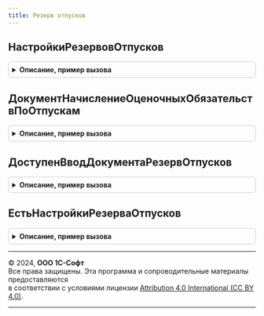 ```yaml
---
title: Резерв отпусков
---
```



## НастройкиРезервовОтпусков
<details style="margin: 1em 0; padding: 0.5em; border: 1px solid #ccc; border-radius: 6px;">

<summary style="font-weight: bold; cursor: pointer;">Описание, пример вызова</summary>

```bsl

// Возвращает структуру настроек резервов отпусков
//
// Параметры:
//   Организация - Спр.Организации.СправочникСсылка - Организация.
//   Период - Дата - Период дат.
//
// Возвращаемое значение:
//  Структура - описанная в методе
//
Функция НастройкиРезервовОтпусков(Организация, Период) Экспорт
```

Пример вызова
```bsl
Результат = РезервОтпусков.НастройкиРезервовОтпусков(Организация, Период) 
```
</details>

## ДокументНачислениеОценочныхОбязательствПоОтпускам
<details style="margin: 1em 0; padding: 0.5em; border: 1px solid #ccc; border-radius: 6px;">

<summary style="font-weight: bold; cursor: pointer;">Описание, пример вызова</summary>

```bsl

// Возвращает ссылку на заполненный Док.НачислениеОценочныхОбязательствПоОтпускам.
// Если для заданного месяца и организации существует несколько
// документов, возвращается хронологически первый.
// Если необходимого документа нет, он создается и записывается.
// В любом случае выполняется заполнение документа.
//
// Параметры:
//	ПериодРегистрации - Дата - Период регистрации.
//	Организация - СправочникСсылка.Организации - Ссылка на организацию.
//	ДополнительныеСвойства - Структура - дополнительные свойства записи документа
//
// Возвращаемое значение:
//  Ссылка - ссылка на документ.
//
Функция ДокументНачислениеОценочныхОбязательствПоОтпускам(ПериодРегистрации, Организация, ДополнительныеСвойства = Неопределено) Экспорт
```

Пример вызова
```bsl
Результат = РезервОтпусков.ДокументНачислениеОценочныхОбязательствПоОтпускам(ПериодРегистрации, Организация, ДополнительныеСвойства);
```
</details>

## ДоступенВводДокументаРезервОтпусков
<details style="margin: 1em 0; padding: 0.5em; border: 1px solid #ccc; border-radius: 6px;">

<summary style="font-weight: bold; cursor: pointer;">Описание, пример вызова</summary>

```bsl

// Возвращает признак того, можно вводить документ в заданном периоде или нет.
//
// Параметры:
//   Организация - Спр.Организации.СправочникСсылка - Организация.
//   Период - Дата - Период дат.
//
// Возвращаемое значение:
//  Булево - Истина, если документ вводить можно, Ложь - если надо использовать механизм резервов
//
Функция ДоступенВводДокументаРезервОтпусков(Организация, ПериодРегистрации) Экспорт
```

Пример вызова
```bsl
Результат = РезервОтпусков.ДоступенВводДокументаРезервОтпусков(Организация, ПериодРегистрации) 
```
</details>

## ЕстьНастройкиРезерваОтпусков
<details style="margin: 1em 0; padding: 0.5em; border: 1px solid #ccc; border-radius: 6px;">

<summary style="font-weight: bold; cursor: pointer;">Описание, пример вызова</summary>

```bsl

// Возвращает признак того, что ест настройка резервов отпусков на заданную дату
//
// Параметры:
//   Организация - Спр.Организации.СправочникСсылка - Организация.
//   Период      - Дата - Период дат.
//
// Возвращаемое значение:
//  Булево - Истина - есть настройки резервов отпусков, Ложь - настройка отсутствует
//
Функция ЕстьНастройкиРезерваОтпусков(Организация, Период) Экспорт
```

Пример вызова
```bsl
Результат = РезервОтпусков.ЕстьНастройкиРезерваОтпусков(Организация, Период) 
```
</details>

---

© 2024, **ООО 1С-Софт**  
Все права защищены. Эта программа и сопроводительные материалы предоставляются  
в соответствии с условиями лицензии [Attribution 4.0 International (CC BY 4.0)](https://creativecommons.org/licenses/by/4.0/legalcode).

---
